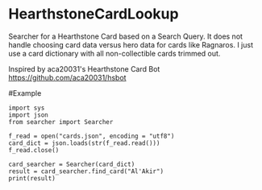 # HearthstoneCardLookup
Searcher for a Hearthstone Card based on a Search Query.
It does not handle choosing card data versus hero data for cards like Ragnaros.
I just use a card dictionary with all non-collectible cards trimmed out.

Inspired by aca20031's Hearthstone Card Bot
https://github.com/aca20031/hsbot

#Example
```
import sys
import json
from searcher import Searcher

f_read = open("cards.json", encoding = "utf8")
card_dict = json.loads(str(f_read.read()))
f_read.close()

card_searcher = Searcher(card_dict)
result = card_searcher.find_card("Al'Akir")
print(result)
```